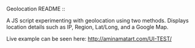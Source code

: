 Geolocation README ::

A JS script experimenting with geolocation using two methods. Displays location details such as IP, Region, Lat/Long, and a Google Map.

Live example can be seen here: http://aminamatart.com/UI-TEST/